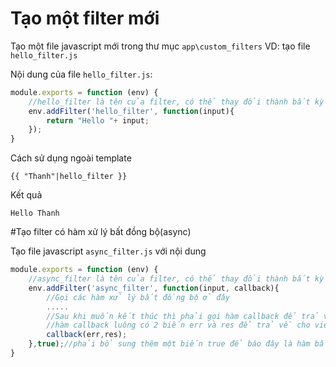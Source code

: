 # Tạo một filter mới

Tạo một file javascript mới trong thư mục `app\custom_filters` VD: tạo file `hello_filter.js`

Nội dung của file `hello_filter.js`:

```js
module.exports = function (env) {
    //hello_filter là tên của filter, có thể thay đổi thành bất kỳ tên khác
    env.addFilter('hello_filter', function(input){
        return "Hello "+ input;
    });
}
```

Cách sử dụng ngoài template
```
{{ "Thanh"|hello_filter }}
```

Kết quả

```
Hello Thanh
```

#Tạo filter có hàm xử lý bất đồng bộ(async)

Tạo file javascript `async_filter.js` với nội dung

```js
module.exports = function (env) {
    //async_filter là tên của filter, có thể thay đổi thành bất kỳ tên khác
    env.addFilter('async_filter', function(input, callback){
        //Gọi các hàm xử lý bất đồng bộ ở đây
        .....
        //Sau khi muốn kết thúc thì phải gọi hàm callback để trả về kết quả
        //hàm callback luông có 2 biến err và res để trả về cho view
        callback(err,res);
    },true);//phải bổ sung thêm một biến true để báo đây là hàm bất đồng bộ
}
```

